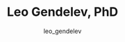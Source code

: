 ---
# this is autogenerated: do not edit
title: Leo Gendelev, PhD
author: leo_gendelev
layout: author-bio
jobtitle: Senior AI Scientist - Computational Drug Discovery
bio: Genentech
type: alumn
excerpt: "Biophysics graduate student; Fletcher Jones Fellow (2014-2019)."
header:
  teaser: /assets/images/people/bio-gendelev.jpg
papers: 
    - title: Zebrafish behavioural profiling identifies GABA and serotonin receptor ligands related to sedation and paradoxical excitation
      excerpt: McCarroll MN, <u>Gendelev L</u>, Kinser R, Taylor J, Bruni G, Myers-Turnbull D, Helsell C, Carbajal A, Rinaldi C, Kang HJ, Gong JH, Sello JK, Tomita S, Peterson RT, Keiser MJ, Kokel D. __Nat Commun__. 2019 Sep 9.
      link: "https://doi.org/10.1038/s41467-019-11936-w"

    - title: A Simple Representation of Three-Dimensional Molecular Structure
      excerpt: Axen SD, Huang XP, Caceres EL, <u>Gendelev L</u>, Roth BL, Keiser MJ. __J Med Chem__. 2017 Sep 14.
      link: "https://doi.org/10.1021/acs.jmedchem.7b00696"

    - title: Zebrafish behavioral profiling identifies multitarget antipsychotic-like compounds
      excerpt: Bruni G, Rennekamp AJ, Velenich A, McCarroll M, <u>Gendelev L</u>, Fertsch E, Taylor J, Lakhani P, Lensen D, Evron T, Lorello PJ, Huang XP, Kolczewski S, Carey G, Caldarone BJ, Prinssen E, Roth BL, Keiser MJ, Peterson RT, Kokel D. __Nat Chem Biol__. 2016 Jul.
      link: "https://doi.org/10.1038/nchembio.2097"

    - title: Leveraging Large-scale Behavioral Profiling in Zebrafish to Explore Neuroactive Polypharmacology
      excerpt: McCarroll MN, <u>Gendelev L</u>, Keiser MJ, Kokel D. __ACS Chem Biol__. 2016 Apr 15.
      link: "https://doi.org/10.1021/acschembio.5b00800"

---
